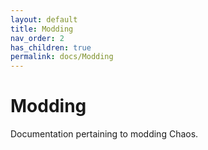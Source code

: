 ```yaml
---
layout: default
title: Modding
nav_order: 2
has_children: true
permalink: docs/Modding
---
```


# Modding

Documentation pertaining to modding Chaos.